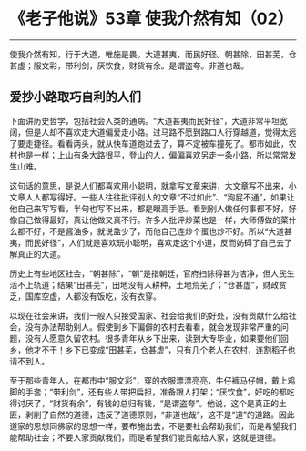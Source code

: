 # 《老子他说》53章 使我介然有知（02）

------

使我介然有知，行于大道，唯施是畏。大道甚夷，而民好径。朝甚除，田甚芜，仓甚虚；服文彩，带利剑，厌饮食，财货有余。是谓盗夸。非道也哉。

## 爱抄小路取巧自利的人们

下面讲历史哲学，包括社会人类的通病。“大道甚夷而民好径”，大道非常平坦宽阔，但是人却不喜欢走大道偏爱走小路。过马路不愿到路口人行穿越道，觉得太远了要走捷径。看看两头，就从快车道跑过去了，算不定被车撞死了。都市如此，农村也是一样；上山有条大路很平，登山的人，偏偏喜欢另走一条小路，所以常常发生山难。

这句话的意思，是说人们都喜欢用小聪明，就拿写文章来讲，大文章写不出来，小文章人人都写得好。一些人往往批评别人的文章“不过如此”、“狗屁不通”，如果让他自己来写写看，半句也写不出来，都是眼高手低。看到别人做任何事都不好，好像自己做得最好，真让他做又真不行。许多人批评炒菜也是一样，大师傅做的菜什么都不好，不是酱油多，就说盐少了，而他自己连炒个蛋也炒不好。所以“大道甚夷，而民好径”，人们就是喜欢玩小聪明，喜欢走这个小道，反而妨碍了自己去了解真正的大道。

历史上有些地区社会，“朝甚除”，“朝”是指朝廷，官府扫除得甚为洁净，但人民生活不上轨道；结果“田甚芜”，田地没有人耕种，土地荒芜了；“仓甚虚”，财政贫乏，国库空虚，人都没有饭吃，没有衣穿。

以现在社会来讲，我们一般人只接受国家、社会给我们的好处，没有贡献什么给社会，没有办法帮助别人。假使到乡下偏僻的农村去看看，就会发现非常严重的问题，没有人愿意久留农村。很多青年从乡下出来，读到大专毕业，如果要他们回乡，他才不干！乡下已变成“田甚芜，仓甚虚”，只有几个老人在农村，连割稻子也请不到人。

至于那些青年人，在都市中“服文彩”，穿的衣服漂漂亮亮，牛仔裤马仔帽，戴上鸡脚的手套；“带利剑”，还有些人带把扁担，准备跟人打架；“厌饮食”，好吃的都吃得讨厌了，“财货有余”，有钱的总归有钱，“是谓盗夸”。他说，这个是真正的土匪，剥削了自然的道德，违反了道德原则，“非道也哉”，这不是“道”的道路。因此道家的思想同佛家的思想一样，要布施出去，不是要社会帮助我们，而是希望我们能帮助社会；不要人家贡献我们，而是希望我们能贡献给人家，这就是道德。